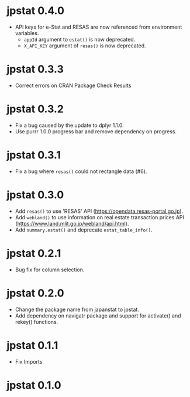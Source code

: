 # jpstat 0.4.0

* API keys for e-Stat and RESAS are now referenced from environment variables.
  * `appId` argument to `estat()` is now deprecated.
  * `X_API_KEY` argument of `resas()` is now deprecated.

# jpstat 0.3.3

* Correct errors on CRAN Package Check Results

# jpstat 0.3.2

* Fix a bug caused by the update to dplyr 1.1.0.
* Use purrr 1.0.0 progress bar and remove dependency on progress.

# jpstat 0.3.1

* Fix a bug where `resas()` could not rectangle data (#6).

# jpstat 0.3.0

* Add `resas()` to use 'RESAS' API (https://opendata.resas-portal.go.jp).
* Add `webland()` to use information on real estate transaction prices API 
(https://www.land.mlit.go.jp/webland/api.html).
* Add `summary.estat()` and deprecate `estat_table_info()`.

# jpstat 0.2.1

* Bug fix for column selection.

# jpstat 0.2.0

* Change the package name from japanstat to jpstat.
* Add dependency on navigatr package and support for activate() and rekey() 
  functions.

# jpstat 0.1.1

* Fix Imports

# jpstat 0.1.0
